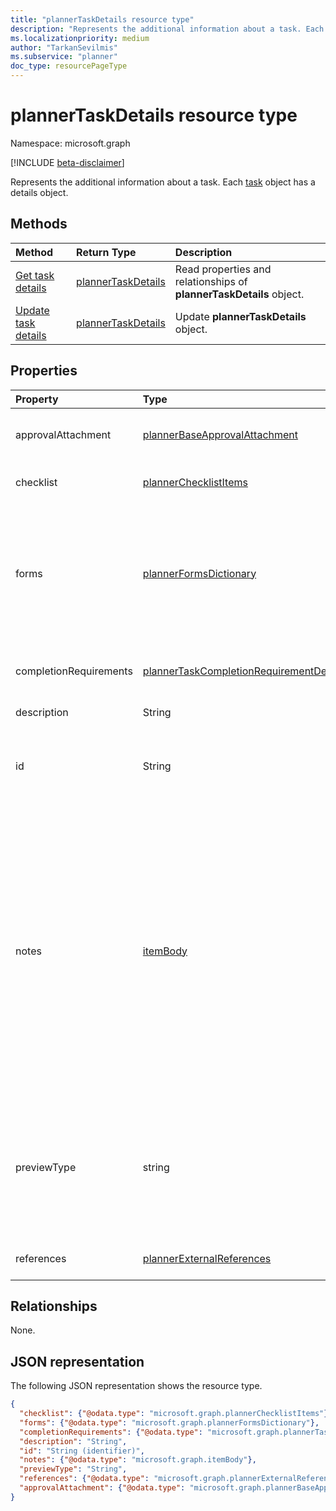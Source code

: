 ```yaml
---
title: "plannerTaskDetails resource type"
description: "Represents the additional information about a task. Each task object has a details object."
ms.localizationpriority: medium
author: "TarkanSevilmis"
ms.subservice: "planner"
doc_type: resourcePageType
---
```


# plannerTaskDetails resource type

Namespace: microsoft.graph

[!INCLUDE [beta-disclaimer](../../includes/beta-disclaimer.md)]

Represents the additional information about a task. Each [task](plannertask.md) object has a details object.


## Methods

| Method		   | Return Type	|Description|
|:---------------|:--------|:----------|
|[Get task details](../api/plannertaskdetails-get.md) | [plannerTaskDetails](plannertaskdetails.md) |Read properties and relationships of **plannerTaskDetails** object.|
|[Update task details](../api/plannertaskdetails-update.md) | [plannerTaskDetails](plannertaskdetails.md)	|Update **plannerTaskDetails** object. |

## Properties
| Property	   | Type	|Description|
|:---------------|:--------|:----------|
|approvalAttachment|[plannerBaseApprovalAttachment](../resources/plannerbaseapprovalattachment.md)|Detailed information about the approval that is attached to the task.|
|checklist|[plannerChecklistItems](plannerchecklistitems.md)|The collection of checklist items on the task.|
|forms|[plannerFormsDictionary](plannerformsdictionary.md)| Read-only. Represents a dictionary of data about the forms associated with a task. Each entry in the dictionary is a key-value pair, and the value is a [plannerFormReference](plannerformreference.md) object.|
|completionRequirements|[plannerTaskCompletionRequirementDetails](plannertaskcompletionrequirementdetails.md)|Contains detailed information about requirements on the task.|
|description|String|Description of the task.|
|id|String| Read-only. ID of the task details. It's 28 characters long and case-sensitive. [Format validation](tasks-identifiers-disclaimer.md) is done on the service.|
|notes|[itemBody](itembody.md)|Rich text description of the task. To be used by HTML-aware clients. For backwards compatibility, a plain-text version of the HTML description will be synced to the "description" field. If this field hasn't previously been set but "description" has been, the existing description is synchronized to "notes" with minimal whitespace-preserving HTML markup. Setting both "description" and "notes" is an error and will result in an exception.|
|previewType|string|This sets the type of preview that shows up on the task. Possible values are: `automatic`, `noPreview`, `checklist`, `description`, `reference`. When set to `automatic` the displayed preview is chosen by the app viewing the task.|
|references|[plannerExternalReferences](plannerexternalreferences.md)|The collection of references on the task.|

## Relationships
None.


## JSON representation
The following JSON representation shows the resource type.

<!-- {
  "blockType": "resource",
  "optionalProperties": [

  ],
  "@odata.type": "microsoft.graph.plannerTaskDetails"
}-->

```json
{
  "checklist": {"@odata.type": "microsoft.graph.plannerChecklistItems"},
  "forms": {"@odata.type": "microsoft.graph.plannerFormsDictionary"},
  "completionRequirements": {"@odata.type": "microsoft.graph.plannerTaskCompletionRequirementDetails"},
  "description": "String",
  "id": "String (identifier)",
  "notes": {"@odata.type": "microsoft.graph.itemBody"},
  "previewType": "String",
  "references": {"@odata.type": "microsoft.graph.plannerExternalReferences"},
  "approvalAttachment": {"@odata.type": "microsoft.graph.plannerBaseApprovalAttachment"}
}
```

<!-- uuid: 8fcb5dbc-d5aa-4681-8e31-b001d5168d79
2015-10-25 14:57:30 UTC -->
<!--
{
  "type": "#page.annotation",
  "description": "plannerTaskDetails resource",
  "keywords": "",
  "section": "documentation",
  "tocPath": "",
  "suppressions": []
}
-->


